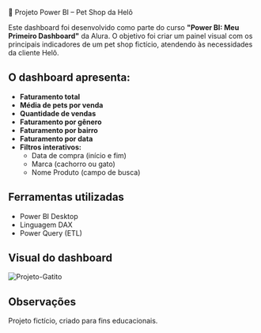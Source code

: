 🐾 Projeto Power BI – Pet Shop da Helô

Este dashboard foi desenvolvido como parte do curso **"Power BI: Meu Primeiro Dashboard"** da Alura.
O objetivo foi criar um painel visual com os principais indicadores de um pet shop fictício, atendendo às necessidades da cliente Helô.

##  O dashboard apresenta:

- **Faturamento total**
- **Média de pets por venda**
- **Quantidade de vendas**
- **Faturamento por gênero**
- **Faturamento por bairro**
- **Faturamento por data**
- **Filtros interativos:**
  - Data de compra (início e fim)
  - Marca (cachorro ou gato)
  - Nome Produto (campo de busca)

## Ferramentas utilizadas

- Power BI Desktop
- Linguagem DAX
- Power Query (ETL)

## Visual do dashboard

![Projeto-Gatito](https://github.com/user-attachments/assets/a7528ea6-051a-4ce3-a9ac-12a345432032)

## Observações

Projeto fictício, criado para fins educacionais.

